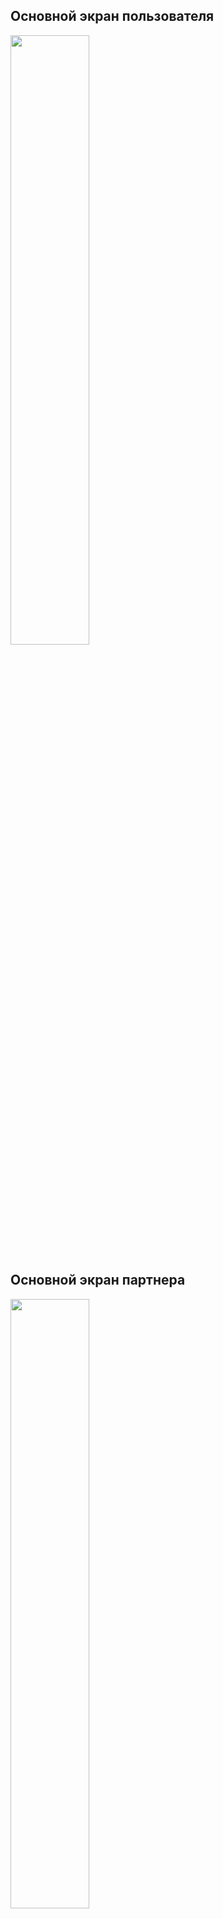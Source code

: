 ## Основной экран пользователя

<img src="https://REDACTED/team-9/4-gecs/-/raw/master/images/image.png" width="50%" height=auto>

## Основной экран партнера

<img src="https://REDACTED/team-9/4-gecs/-/raw/master/images/partner.jpg" width="50%" height=auto>

## Статистика у партнера

<img src="https://REDACTED/team-9/4-gecs/-/raw/master/images/stats.jpg" width="50%" height=auto>

## Экран сканирования QR кода

<img src="https://REDACTED/team-9/4-gecs/-/raw/master/images/scan_qr.jpg" width="50%" height=auto>

## Отсканированный QR код

<img src="https://REDACTED/team-9/4-gecs/-/raw/master/images/valid_qr.jpg" width="50%" height=auto>
